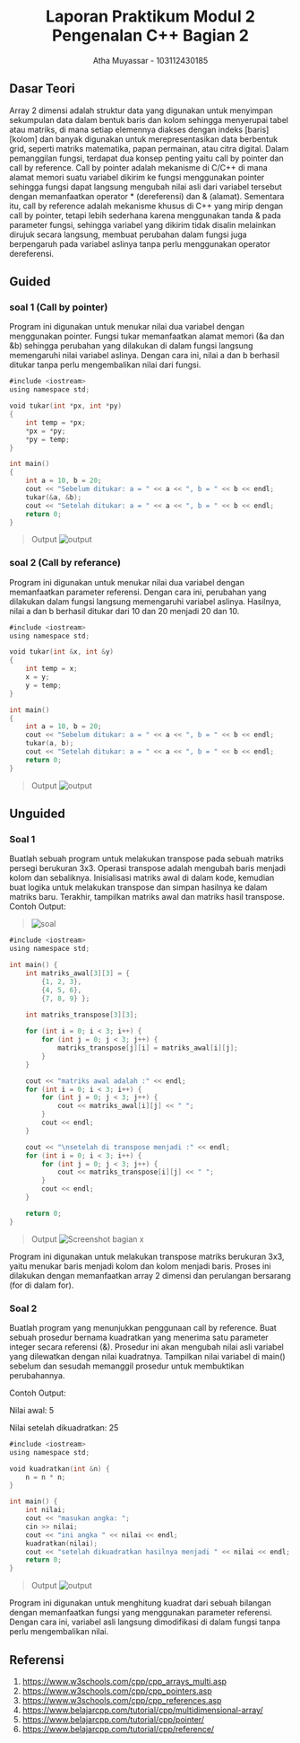 # <h1 align="center">Laporan Praktikum Modul 2 <br> Pengenalan C++ Bagian 2 </h1>
<p align="center">Atha Muyassar - 103112430185</p>

## Dasar Teori

Array 2 dimensi adalah struktur data yang digunakan untuk menyimpan sekumpulan data dalam bentuk baris dan kolom sehingga menyerupai tabel atau matriks, di mana setiap elemennya diakses dengan indeks [baris][kolom] dan banyak digunakan untuk merepresentasikan data berbentuk grid, seperti matriks matematika, papan permainan, atau citra digital. Dalam pemanggilan fungsi, terdapat dua konsep penting yaitu call by pointer dan call by reference. Call by pointer adalah mekanisme di C/C++ di mana alamat memori suatu variabel dikirim ke fungsi menggunakan pointer sehingga fungsi dapat langsung mengubah nilai asli dari variabel tersebut dengan memanfaatkan operator * (dereferensi) dan & (alamat). Sementara itu, call by reference adalah mekanisme khusus di C++ yang mirip dengan call by pointer, tetapi lebih sederhana karena menggunakan tanda & pada parameter fungsi, sehingga variabel yang dikirim tidak disalin melainkan dirujuk secara langsung, membuat perubahan dalam fungsi juga berpengaruh pada variabel aslinya tanpa perlu menggunakan operator dereferensi. 

## Guided

### soal 1 (Call by pointer)

Program ini digunakan untuk menukar nilai dua variabel dengan menggunakan pointer. Fungsi tukar memanfaatkan alamat memori (&a dan &b) sehingga perubahan yang dilakukan di dalam fungsi langsung memengaruhi nilai variabel aslinya. Dengan cara ini, nilai a dan b berhasil ditukar tanpa perlu mengembalikan nilai dari fungsi.
```go
#include <iostream>
using namespace std;

void tukar(int *px, int *py)
{
    int temp = *px;
    *px = *py;
    *py = temp;
}

int main()
{
    int a = 10, b = 20;
    cout << "Sebelum ditukar: a = " << a << ", b = " << b << endl;
    tukar(&a, &b);
    cout << "Setelah ditukar: a = " << a << ", b = " << b << endl;
    return 0;
}
```
>Output
>![output](output/gu_1.jpg)

### soal 2 (Call by referance)

Program ini digunakan untuk menukar nilai dua variabel dengan memanfaatkan parameter referensi. Dengan cara ini, perubahan yang dilakukan dalam fungsi langsung memengaruhi variabel aslinya. Hasilnya, nilai a dan b berhasil ditukar dari 10 dan 20 menjadi 20 dan 10.
```go
#include <iostream>
using namespace std;

void tukar(int &x, int &y)
{
    int temp = x;
    x = y;
    y = temp;
}

int main()
{
    int a = 10, b = 20;
    cout << "Sebelum ditukar: a = " << a << ", b = " << b << endl;
    tukar(a, b);
    cout << "Setelah ditukar: a = " << a << ", b = " << b << endl;
    return 0;
}
```
>Output
>![output](output/gu_2.jpg)


## Unguided

### Soal 1
Buatlah sebuah program untuk melakukan transpose pada sebuah matriks persegi berukuran 3x3. Operasi transpose adalah mengubah baris menjadi kolom dan sebaliknya. Inisialisasi matriks awal di dalam kode, kemudian buat logika untuk melakukan transpose dan simpan hasilnya ke dalam matriks baru. Terakhir, tampilkan matriks awal dan matriks hasil transpose.
Contoh Output:
>![soal](output/soal_gu_1.jpg)

```go
#include <iostream>
using namespace std;

int main() {
    int matriks_awal[3][3] = {
        {1, 2, 3},
        {4, 5, 6},
        {7, 8, 9} };
    
    int matriks_transpose[3][3];

    for (int i = 0; i < 3; i++) {
        for (int j = 0; j < 3; j++) {
            matriks_transpose[j][i] = matriks_awal[i][j];
        }
    }

    cout << "matriks awal adalah :" << endl;
    for (int i = 0; i < 3; i++) {
        for (int j = 0; j < 3; j++) {
            cout << matriks_awal[i][j] << " ";
        }
        cout << endl;
    }

    cout << "\nsetelah di transpose menjadi :" << endl;
    for (int i = 0; i < 3; i++) {
        for (int j = 0; j < 3; j++) {
            cout << matriks_transpose[i][j] << " ";
        }
        cout << endl;
    }

    return 0;
}
```

> Output
> ![Screenshot bagian x](output/ung_1.jpg)

Program ini digunakan untuk melakukan transpose matriks berukuran 3x3, yaitu menukar baris menjadi kolom dan kolom menjadi baris. Proses ini dilakukan dengan memanfaatkan array 2 dimensi dan perulangan bersarang (for di dalam for).

### Soal 2
Buatlah program yang menunjukkan penggunaan call by reference. Buat sebuah prosedur bernama kuadratkan yang menerima satu parameter integer secara referensi (&). Prosedur ini akan mengubah nilai asli variabel yang dilewatkan dengan nilai kuadratnya. Tampilkan nilai variabel di main() sebelum dan sesudah memanggil prosedur untuk membuktikan perubahannya. 

Contoh Output:

Nilai awal: 5

Nilai setelah dikuadratkan: 25
```go
#include <iostream>
using namespace std;

void kuadratkan(int &n) {
    n = n * n;
}

int main() {
    int nilai;
    cout << "masukan angka: ";
    cin >> nilai;
    cout << "ini angka " << nilai << endl;
    kuadratkan(nilai);
    cout << "setelah dikuadratkan hasilnya menjadi " << nilai << endl;
    return 0;
}
```

> Output
> ![output](output/ung_2.jpg)

Program ini digunakan untuk menghitung kuadrat dari sebuah bilangan dengan memanfaatkan fungsi yang menggunakan parameter referensi. Dengan cara ini, variabel asli langsung dimodifikasi di dalam fungsi tanpa perlu mengembalikan nilai.

## Referensi

1. https://www.w3schools.com/cpp/cpp_arrays_multi.asp
2. https://www.w3schools.com/cpp/cpp_pointers.asp
3. https://www.w3schools.com/cpp/cpp_references.asp
4. https://www.belajarcpp.com/tutorial/cpp/multidimensional-array/
5. https://www.belajarcpp.com/tutorial/cpp/pointer/
6. https://www.belajarcpp.com/tutorial/cpp/reference/
